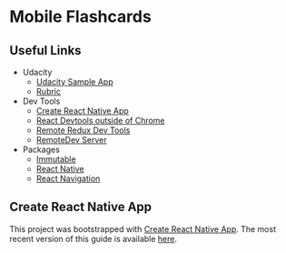 # Mobile Flashcards

## Useful Links

- Udacity
	- [Udacity Sample App](https://github.com/udacity/reactnd-UdaciFitness-complete/tree/app-prep)
	- [Rubric](https://review.udacity.com/#!/rubrics/1021/view)
- Dev Tools
	- [Create React Native App](https://github.com/react-community/create-react-native-app)
	- [React Devtools outside of Chrome](https://www.npmjs.com/package/react-devtools)
	- [Remote Redux Dev Tools](https://www.npmjs.com/package/remote-redux-devtools)
	- [RemoteDev Server](https://github.com/zalmoxisus/remotedev-server)
- Packages
	- [Immutable](https://facebook.github.io/immutable-js/docs/)
	- [React Native](https://facebook.github.io/react-native/)
	- [React Navigation](https://reactnavigation.org/)

## Create React Native App

This project was bootstrapped with [Create React Native App](https://github.com/react-community/create-react-native-app). The most recent version of this guide is available [here](https://github.com/react-community/create-react-native-app/blob/master/react-native-scripts/template/README.md).

